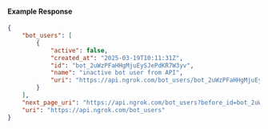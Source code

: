 <!-- Code generated for API Clients. DO NOT EDIT. -->

#### Example Response

```json
{
	"bot_users": [
		{
			"active": false,
			"created_at": "2025-03-19T10:11:31Z",
			"id": "bot_2uWzPFaHHgMjuEySJePdKR7W3yv",
			"name": "inactive bot user from API",
			"uri": "https://api.ngrok.com/bot_users/bot_2uWzPFaHHgMjuEySJePdKR7W3yv"
		}
	],
	"next_page_uri": "https://api.ngrok.com/bot_users?before_id=bot_2uWzPFaHHgMjuEySJePdKR7W3yv&limit=1",
	"uri": "https://api.ngrok.com/bot_users"
}
```
